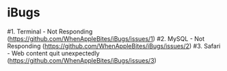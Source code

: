 # iBugs
#1. Terminal - Not Responding (https://github.com/WhenAppleBites/iBugs/issues/1)
#2. MySQL - Not Responding (https://github.com/WhenAppleBites/iBugs/issues/2)
#3. Safari - Web content quit unexpectedly (https://github.com/WhenAppleBites/iBugs/issues/3)
